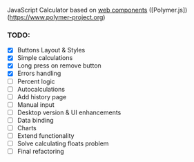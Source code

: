 JavaScript Calculator based on [web components](https://www.webcomponents.org/) ([Polymer.js])(https://www.polymer-project.org)

### TODO:

- [x] Buttons Layout & Styles
- [x] Simple calculations
- [x] Long press on remove button
- [x] Errors handling
- [ ] Percent logic
- [ ] Autocalculations
- [ ] Add history page
- [ ] Manual input
- [ ] Desktop version & UI enhancements
- [ ] Data binding
- [ ] Charts
- [ ] Extend functionality
- [ ] Solve calculating floats problem
- [ ] Final refactoring
